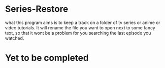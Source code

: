 # Series-Restore 

what this program aims is to keep a track on a folder of tv series or anime or video tutorials.
It will rename the file you want to open next to some fancy text, so that it wont be a problem for you searching the last episode you watched.

# Yet to be completed

